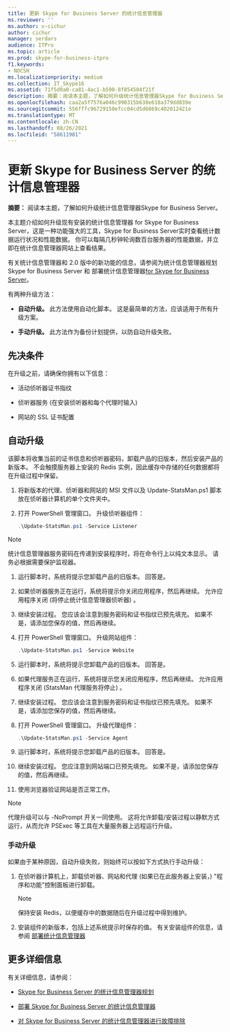 ```yaml
---
title: 更新 Skype for Business Server 的统计信息管理器
ms.reviewer: ''
ms.author: v-cichur
author: cichur
manager: serdars
audience: ITPro
ms.topic: article
ms.prod: skype-for-business-itpro
f1.keywords:
- NOCSH
ms.localizationpriority: medium
ms.collection: IT_Skype16
ms.assetid: 71f5d0a0-ca81-4ac1-b590-8f854504f21f
description: 摘要：阅读本主题，了解如何升级统计信息管理器Skype for Business Server。
ms.openlocfilehash: caa2a5f7576a046c990315b638e618a379dd039e
ms.sourcegitcommit: 556fffc96729150efcc04cd5d6069c402012421e
ms.translationtype: MT
ms.contentlocale: zh-CN
ms.lasthandoff: 08/26/2021
ms.locfileid: "58611981"
---
```

# <a name="upgrade-statistics-manager-for-skype-for-business-server"></a>更新 Skype for Business Server 的统计信息管理器
 
**摘要：** 阅读本主题，了解如何升级统计信息管理器Skype for Business Server。
  
本主题介绍如何升级现有安装的统计信息管理器 for Skype for Business Server，这是一种功能强大的工具，Skype for Business Server实时查看统计数据运行状况和性能数据。 你可以每隔几秒钟轮询数百台服务器的性能数据，并立即在统计信息管理器网站上查看结果。 
  
有关统计信息管理器和 2.0 版中的新功能的信息，请参阅为统计信息[](plan.md)管理器规划 Skype for Business Server 和 部署统计信息管理器[for Skype for Business Server](deploy.md)。
  
有两种升级方法：
  
- **自动升级。** 此方法使用自动化脚本。 这是最简单的方法，应该适用于所有升级方案。
    
- **手动升级。** 此方法作为备份计划提供，以防自动升级失败。
    
## <a name="prerequisites"></a>先决条件

在升级之前，请确保你拥有以下信息：
  
- 活动侦听器证书指纹
    
- 侦听器服务 (在安装侦听器和每个代理时输入) 
    
- 网站的 SSL 证书配置
    
## <a name="automated-upgrade"></a>自动升级

该脚本将收集当前的证书信息和侦听器密码，卸载产品的旧版本，然后安装产品的新版本。 不会触摸服务器上安装的 Redis 实例，因此缓存中存储的任何数据都将在升级过程中保留。
  
1. 将新版本的代理、侦听器和网站的 MSI 文件以及 Update-StatsMan.ps1 脚本放在侦听器计算机的单个文件夹中。
    
2. 打开 PowerShell 管理窗口。 升级侦听器组件：
    
   ```PowerShell
   .\Update-StatsMan.ps1 -Service Listener
   ```

> [!NOTE]
> 统计信息管理器服务密码在传递到安装程序时，将在命令行上以纯文本显示。 请务必根据需要保护监视器。 
  
1. 运行脚本时，系统将提示您卸载产品的旧版本。 回答是。
    
2. 如果侦听器服务正在运行，系统将提示你关闭应用程序，然后再继续。 允许应用程序关闭 (将停止统计信息管理器侦听器) 。
    
3. 继续安装过程。 您应该会注意到服务密码和证书指纹已预先填充。 如果不是，请添加您保存的值，然后再继续。
    
4. 打开 PowerShell 管理窗口。 升级网站组件：
    
   ```PowerShell
   .\Update-StatsMan.ps1 -Service Website
   ```

5. 运行脚本时，系统将提示您卸载产品的旧版本。 回答是。
    
6. 如果代理服务正在运行，系统将提示您关闭应用程序，然后再继续。 允许应用程序关闭 (StatsMan 代理服务将停止) 。
    
7. 继续安装过程。 您应该会注意到服务密码和证书指纹已预先填充。 如果不是，请添加您保存的值，然后再继续。
    
8. 打开 PowerShell 管理窗口。 升级代理组件：
    
   ```PowerShell
   .\Update-StatsMan.ps1 -Service Agent
   ```

9. 运行脚本时，系统将提示您卸载产品的旧版本。 回答是。
    
10. 继续安装过程。 您应注意到网站端口已预先填充。 如果不是，请添加您保存的值，然后再继续。
    
11. 使用浏览器验证网站是否正常工作。
    
> [!NOTE]
> 代理升级可以与 -NoPrompt 开关一同使用。 这将允许卸载/安装过程以静默方式运行，从而允许 PSExec 等工具在大量服务器上远程运行升级。 
  
### <a name="manual-upgrade"></a>手动升级

如果由于某种原因，自动升级失败，则始终可以按如下方式执行手动升级：
  
1. 在侦听器计算机上，卸载侦听器、网站和代理 (如果已在此服务器上安装，) "程序和功能"控制面板进行卸载。 
    
    > [!NOTE]
    >  保持安装 Redis，以便缓存中的数据随后在升级过程中得到维护。
  
2. 安装组件的新版本，包括上述系统提示时保存的值。 有关安装组件的信息，请参阅 [部署统计信息管理器](deploy.md#BKMK_Deploy)

    
## <a name="for-more-information"></a>更多详细信息
<a name="BKMK_Fixed"> </a>

有关详细信息，请参阅：
  
- [Skype for Business Server 的统计信息管理器规划](plan.md)
    
- [部署 Skype for Business Server 的统计信息管理器](deploy.md)
    
- [对 Skype for Business Server 的统计信息管理器进行故障排除](troubleshoot.md)
